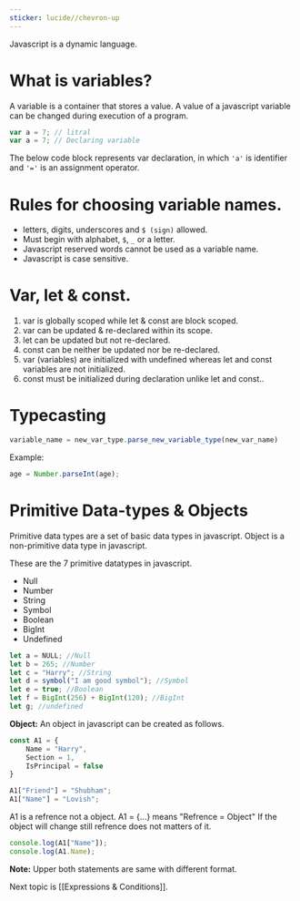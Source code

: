 ```yaml
---
sticker: lucide//chevron-up
---
```

Javascript is a dynamic language.

# What is variables?

A variable is a container that stores a value.
A value of a javascript variable can be changed during execution of a program.


```javascript
var a = 7; // litral
var a = 7; // Declaring variable
```

The below code block represents var declaration, in which `'a'` is identifier and `'='` is an assignment operator.

# Rules for choosing variable names.

- letters, digits, underscores and `$ (sign)` allowed.
- Must begin with alphabet, `$`, `_`  or a letter.
- Javascript reserved words cannot be used as a variable name.
- Javascript is case sensitive.

# Var, let & const.

1. var is globally scoped while let & const are block scoped.
2. var can be updated & re-declared within its scope.
3. let can be updated but not re-declared.
4. const can be neither be updated nor be re-declared.
5. var (variables) are initialized with undefined whereas let and const variables are not initialized.
6. const must be initialized during declaration unlike let and const..

# Typecasting

```js
variable_name = new_var_type.parse_new_variable_type(new_var_name)
```

Example:

```js
age = Number.parseInt(age);
```

# Primitive Data-types & Objects

Primitive data types are a set of basic data types in javascript.
Object is a non-primitive data type in javascript.

These are the 7 primitive datatypes in javascript.

- Null
- Number
- String
- Symbol
- Boolean
- BigInt 
- Undefined

```javascript
let a = NULL; //Null
let b = 265; //Number
let c = "Harry"; //String
let d = symbol("I am good symbol"); //Symbol
let e = true; //Boolean
let f = BigInt(256) + BigInt(120); //BigInt
let g; //undefined
```

**Object:** An object in javascript can be created as follows.

```javascript
const A1 = {
	Name = "Harry",
	Section = 1,
	IsPrincipal = false
}

A1["Friend"] = "Shubham";
A1["Name"] = "Lovish";
```

A1 is a refrence not a object.
A1 = {...} means "Refrence = Object"
If the object will change still refrence does not matters of it.


```javascript
console.log(A1["Name"]);
console.log(A1.Name);
```

**Note:** Upper both statements are same with different format.

Next topic is [[Expressions & Conditions]].